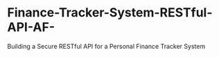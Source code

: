 # Finance-Tracker-System-RESTful-API-AF-
Building a Secure RESTful API for a Personal Finance Tracker System
